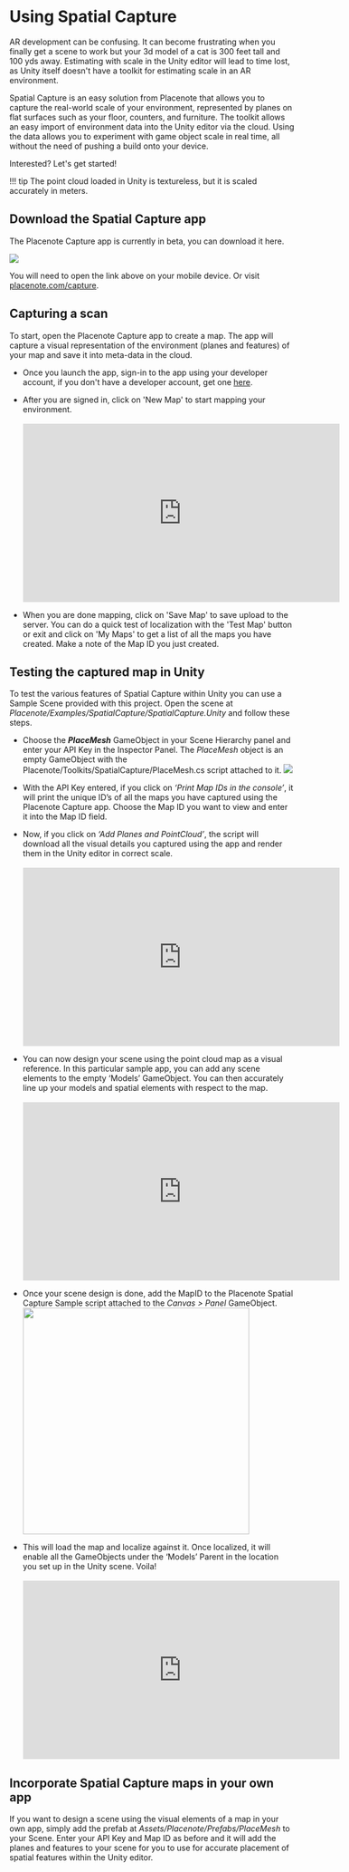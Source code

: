 # Using Spatial Capture 
AR development can be confusing. It can become frustrating when you finally get a scene to work but your 3d model of a cat is 300 feet tall and 100 yds away. Estimating with scale in the Unity editor will lead to time lost, as Unity itself doesn't have a toolkit for estimating scale in an AR environment. 

Spatial Capture is an easy solution from Placenote that allows you to capture the real-world scale of your environment, represented by planes on flat surfaces such as your floor, counters, and furniture. The toolkit allows an easy import of environment data into the Unity editor via the cloud. Using the data allows you to experiment with game object scale in real time, all without the need of pushing a build onto your device. 

Interested? Let's get started!

!!! tip
    The point cloud loaded in Unity is textureless, but it is scaled accurately in meters.

## Download the Spatial Capture app
The Placenote Capture app is currently in beta, you can download it here.

<a href="https://placenote.com/capture"><img src="../../../img/unity/spatial-capture/spatial-capture-logo.png"></a>

You will need to open the link above on your mobile device. Or visit [placenote.com/capture](https://placenote.com/capture). 


## Capturing a scan
To start, open the Placenote Capture app to create a map. The app will capture a visual representation of the environment (planes and features) of your map and save it into meta-data in the cloud.

* Once you launch the app, sign-in to the app using your developer account, if you don't have a developer account, get one <a href="http://developer.placenote.com" target="_blank">here</a>.

* After you are signed in, click on 'New Map' to start mapping your environment. <br /> <br /> <iframe width="560" height="315" src="https://www.youtube.com/embed/vSggFxJlX7k" frameborder="0" allow="autoplay; encrypted-media" allowfullscreen></iframe>

* When you are done mapping, click on 'Save Map' to save upload to the server. You can do a quick test of localization with the 'Test Map' button or exit and click on 'My Maps' to get a list of all the maps you have created. Make a note of the Map ID you just created.

## Testing the captured map in Unity
To test the various features of Spatial Capture within Unity you can use a Sample Scene provided with this project. Open the scene at *Placenote/Examples/SpatialCapture/SpatialCapture.Unity* and follow these steps.

* Choose the ***PlaceMesh*** GameObject in your Scene Hierarchy panel and enter your API Key in the Inspector Panel. The *PlaceMesh* object is an empty GameObject with the Placenote/Toolkits/SpatialCapture/PlaceMesh.cs script attached to it. <img src="../../../img/unity/spatial-capture/place-mesh.png">

* With the API Key entered, if you click on *‘Print Map IDs in the console’*, it will print the unique ID’s of all the maps you have captured using the Placenote Capture app. Choose the Map ID you want to view and enter it into the Map ID field.

* Now, if you click on *‘Add Planes and PointCloud’*, the script will download all the visual details you captured using the app and render them in the Unity editor in correct scale. <br /><br /> <iframe width="560" height="315" src="https://www.youtube.com/embed/Q6dGDk0hxkk" frameborder="0" allow="autoplay; encrypted-media" allowfullscreen></iframe>

* You can now design your scene using the point cloud map as a visual reference. In this particular sample app, you can add any scene elements to the empty ‘Models’ GameObject. You can then accurately line up your models and spatial elements with respect to the map. <br /><br /> <iframe width="560" height="315" src="https://www.youtube.com/embed/1JEwgIxwFEc" frameborder="0" allow="autoplay; encrypted-media" allowfullscreen></iframe>

* Once your scene design is done, add the MapID to the Placenote Spatial Capture Sample script attached to the *Canvas > Panel* GameObject. <br /><img src="../../../img/unity/spatial-capture/deploying-place-mesh.png" width="400">

* This will load the map and localize against it. Once localized, it will enable all the GameObjects under the ‘Models’ Parent in the location you set up in the Unity scene. Voila! <br /><br /> <iframe width="560" height="315" src="https://www.youtube.com/embed/PepRi7RNLVg" frameborder="0" allow="autoplay; encrypted-media" allowfullscreen></iframe>

## Incorporate Spatial Capture maps in your own app
If you want to design a scene using the visual elements of a map in your own app, simply add the prefab at *Assets/Placenote/Prefabs/PlaceMesh* to your Scene. Enter your API Key and Map ID as before and it will add the planes and features to your scene for you to use for accurate placement of spatial features within the Unity editor.
